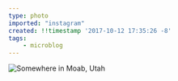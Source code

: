 ```yaml
---
type: photo
imported: "instagram"
created: !!timestamp '2017-10-12 17:35:26 -8'
tags:
    - microblog
---
```

![Somewhere in Moab, Utah](/media/images/photos/2017/10/2352a4575b92c157ac4750111f0b3d69.jpg)

